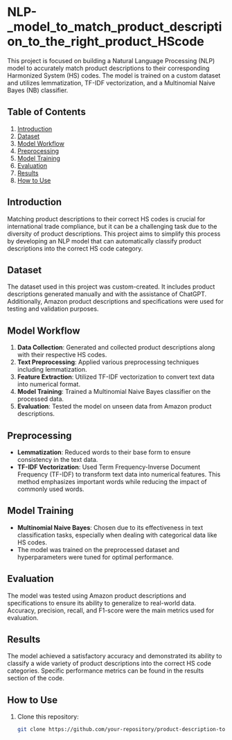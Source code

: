 # NLP-_model_to_match_product_description_to_the_right_product_HScode
This project is focused on building a Natural Language Processing (NLP) model to accurately match product descriptions to their corresponding Harmonized System (HS) codes. The model is trained on a custom dataset and utilizes lemmatization, TF-IDF vectorization, and a Multinomial Naive Bayes (NB) classifier.

## **Table of Contents**
1. [Introduction](#introduction)
2. [Dataset](#dataset)
3. [Model Workflow](#model-workflow)
4. [Preprocessing](#preprocessing)
5. [Model Training](#model-training)
6. [Evaluation](#evaluation)
7. [Results](#results)
8. [How to Use](#how-to-use)

## **Introduction**
Matching product descriptions to their correct HS codes is crucial for international trade compliance, but it can be a challenging task due to the diversity of product descriptions. This project aims to simplify this process by developing an NLP model that can automatically classify product descriptions into the correct HS code category.

## **Dataset**
The dataset used in this project was custom-created. It includes product descriptions generated manually and with the assistance of ChatGPT. Additionally, Amazon product descriptions and specifications were used for testing and validation purposes.

## **Model Workflow**
1. **Data Collection**: Generated and collected product descriptions along with their respective HS codes.
2. **Text Preprocessing**: Applied various preprocessing techniques including lemmatization.
3. **Feature Extraction**: Utilized TF-IDF vectorization to convert text data into numerical format.
4. **Model Training**: Trained a Multinomial Naive Bayes classifier on the processed data.
5. **Evaluation**: Tested the model on unseen data from Amazon product descriptions.

## **Preprocessing**
- **Lemmatization**: Reduced words to their base form to ensure consistency in the text data.
- **TF-IDF Vectorization**: Used Term Frequency-Inverse Document Frequency (TF-IDF) to transform text data into numerical features. This method emphasizes important words while reducing the impact of commonly used words.

## **Model Training**
- **Multinomial Naive Bayes**: Chosen due to its effectiveness in text classification tasks, especially when dealing with categorical data like HS codes.
- The model was trained on the preprocessed dataset and hyperparameters were tuned for optimal performance.

## **Evaluation**
The model was tested using Amazon product descriptions and specifications to ensure its ability to generalize to real-world data. Accuracy, precision, recall, and F1-score were the main metrics used for evaluation.

## **Results**
The model achieved a satisfactory accuracy and demonstrated its ability to classify a wide variety of product descriptions into the correct HS code categories. Specific performance metrics can be found in the results section of the code.

## **How to Use**
1. Clone this repository: 
   ```bash
   git clone https://github.com/your-repository/product-description-to-hscode.git
